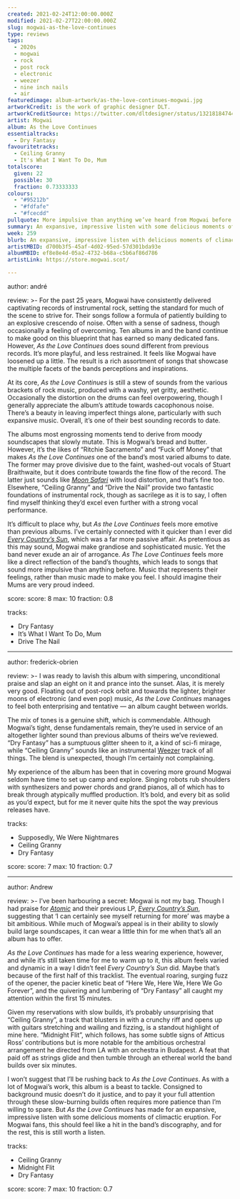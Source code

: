 ```yaml
---
created: 2021-02-24T12:00:00.000Z
modified: 2021-02-27T22:00:00.000Z
slug: mogwai-as-the-love-continues
type: reviews
tags:
  - 2020s
  - mogwai
  - rock
  - post rock
  - electronic
  - weezer
  - nine inch nails
  - air
featuredimage: album-artwork/as-the-love-continues-mogwai.jpg
artworkCredit: is the work of graphic designer DLT.
artworkCreditSource: https://twitter.com/dltdesigner/status/1321818474415575041
artist: Mogwai
album: As the Love Continues
essentialtracks:
  - Dry Fantasy
favouritetracks:
  - Ceiling Granny
  - It's What I Want To Do, Mum
totalscore:
  given: 22
  possible: 30
  fraction: 0.73333333
colours:
  - "#95212b"
  - "#fdfafe"
  - "#fcecdd"
pullquote: More impulsive than anything we’ve heard from Mogwai before
summary: An expansive, impressive listen with some delicious moments of climactic eruption. For Mogwai fans, this should feel like a hit in the band’s discography, and for the rest, this is still worth a listen.
week: 259
blurb: An expansive, impressive listen with delicious moments of climactic eruption. For Mogwai fans, this should feel like a hit in the band’s discography.
artistMBID: d700b3f5-45af-4d02-95ed-57d301bda93e
albumMBID: ef8e8e4d-05a2-4732-b68a-c5b6af86d786
artistLink: https://store.mogwai.scot/

---
```

author: andré

review: >-
  For the past 25 years, Mogwai have consistently delivered captivating records of instrumental rock, setting the standard for much of the scene to strive for. Their songs follow a formula of patiently building to an explosive crescendo of noise. Often with a sense of sadness, though occasionally a feeling of overcoming. Ten albums in and the band continue to make good on this blueprint that has earned so many dedicated fans. However, _As the Love Continues_ does sound different from previous records. It’s more playful, and less restrained. It feels like Mogwai have loosened up a little. The result is a rich assortment of songs that showcase the multiple facets of the bands perceptions and inspirations.

  At its core, _As the Love Continues_ is still a stew of sounds from the various brackets of rock music, produced with a washy, yet gritty, aesthetic. Occasionally the distortion on the drums can feel overpowering, though I generally appreciate the album’s attitude towards cacophonous noise. There’s a beauty in leaving imperfect things alone, particularly with such expansive music. Overall, it’s one of their best sounding records to date.

  The albums most engrossing moments tend to derive from moody soundscapes that slowly mutate. This is Mogwai’s bread and butter. However, it’s the likes of “Ritchie Sacramento” and “Fuck off Money” that makes _As the Love Continues_ one of the band’s most varied albums to date. The former may prove divisive due to the faint, washed-out vocals of Stuart Braithwaite, but it does contribute towards the fine flow of the record. The latter just sounds like _[Moon Safari](/reviews/air-moon-safari)_ with loud distortion, and that’s fine too. Elsewhere, “Ceiling Granny” and “Drive the Nail” provide two fantastic foundations of instrumental rock, though as sacrilege as it is to say, I often find myself thinking they’d excel even further with a strong vocal performance.

  It’s difficult to place why, but _As the Love Continues_ feels more emotive than previous albums. I’ve certainly connected with it quicker than I ever did _[Every Country’s Sun](/reviews/mogwai-every-countrys-sun)_, which was a far more passive affair. As pretentious as this may sound, Mogwai make grandiose and sophisticated music. Yet the band never exude an air of arrogance. _As The Love Continues_ feels more like a direct reflection of the band’s thoughts, which leads to songs that sound more impulsive than anything before. Music that represents their feelings, rather than music made to make you feel. I should imagine their Mums are very proud indeed.

score:
  score: 8
  max: 10
  fraction: 0.8

tracks:
  - Dry Fantasy
  - It’s What I Want To Do, Mum
  - Drive The Nail

---

author: frederick-obrien

review: >-
  I was ready to lavish this album with simpering, unconditional praise and slap an eight on it and prance into the sunset. Alas, it is merely very good. Floating out of post-rock orbit and towards the lighter, brighter moons of electronic (and even pop) music, _As the Love Continues_ manages to feel both enterprising and tentative — an album caught between worlds.

  The mix of tones is a genuine shift, which is commendable. Although Mogwai’s tight, dense fundamentals remain, they’re used in service of an altogether lighter sound than previous albums of theirs we’ve reviewed. “Dry Fantasy” has a sumptuous glitter sheen to it, a kind of sci-fi mirage, while “Ceiling Granny” sounds like an instrumental [Weezer](/reviews/weezer-the-blue-album/) track of all things. The blend is unexpected, though I’m certainly not complaining.

  My experience of the album has been that in covering more ground Mogwai seldom have time to set up camp and explore. Singing robots rub shoulders with synthesizers and power chords and grand pianos, all of which has to break through atypically muffled production. It’s bold, and every bit as solid as you’d expect, but for me it never quite hits the spot the way previous releases have.

tracks:
  - Supposedly, We Were Nightmares
  - Ceiling Granny
  - Dry Fantasy

score:
  score: 7
  max: 10
  fraction: 0.7

---

author: Andrew

review: >-
  I’ve been harbouring a secret: Mogwai is not my bag. Though I had praise for _[Atomic](/reviews/mogwai-atomic)_ and their previous LP, _[Every Country’s Sun](/reviews/mogwai-every-countrys-sun)_, suggesting that ‘I can certainly see myself returning for more’ was maybe a bit ambitious. While much of Mogwai’s appeal is in their ability to slowly build large soundscapes, it can wear a little thin for me when that’s all an album has to offer.

  _As the Love Continues_ has made for a less wearing experience, however, and while it’s still taken time for me to warm up to it, this album feels varied and dynamic in a way I didn’t feel _Every Country’s Sun_ did. Maybe that’s because of the first half of this tracklist. The eventual roaring, surging fuzz of the opener, the pacier kinetic beat of “Here We, Here We, Here We Go Forever”, and the quivering and lumbering of “Dry Fantasy” all caught my attention within the first 15 minutes.

  Given my reservations with slow builds, it’s probably unsurprising that “Ceiling Granny”, a track that blusters in with a crunchy riff and opens up with guitars stretching and wailing and fizzing, is a standout highlight of mine here. “Midnight Flit”, which follows, has some subtle signs of Atticus Ross’ contributions but is more notable for the ambitious orchestral arrangement he directed from LA with an orchestra in Budapest. A feat that paid off as strings glide and then tumble through an ethereal world the band builds over six minutes.

  I won’t suggest that I’ll be rushing back to _As the Love Continues_. As with a lot of Mogwai’s work, this album is a beast to tackle. Consigned to background music doesn’t do it justice, and to pay it your full attention through these slow-burning builds often requires more patience than I’m willing to spare. But _As the Love Continues_ has made for an expansive, impressive listen with some delicious moments of climactic eruption. For Mogwai fans, this should feel like a hit in the band’s discography, and for the rest, this is still worth a listen.

tracks:
  - Ceiling Granny
  - Midnight Flit
  - Dry Fantasy

score:
  score: 7
  max: 10
  fraction: 0.7

